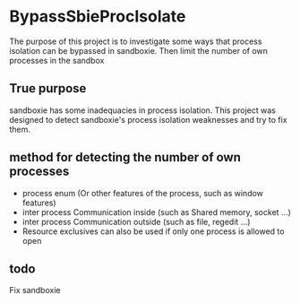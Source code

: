 # BypassSbieProcIsolate
The purpose of this project is to investigate some ways that process isolation can be bypassed in sandboxie. Then limit the number of own processes in the sandbox

## True purpose
sandboxie has some inadequacies in process isolation. This project was designed to detect sandboxie's process isolation weaknesses and try to fix them.

## method for detecting the number of own processes
+ process enum (Or other features of the process, such as window features)
+ inter process Communication inside (such as Shared memory, socket ...)
+ inter process Communication outside (such as file, regedit ...)
+ Resource exclusives can also be used if only one process is allowed to open

## todo
Fix sandboxie
